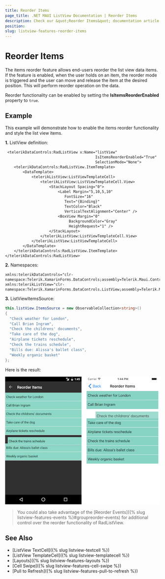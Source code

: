 ```yaml
---
title: Reorder Items
page_title: .NET MAUI ListView Documentation | Reorder Items
description: Check our &quot;Reorder Items&quot; documentation article for Telerik ListView for .NET MAUI.
position: 
slug: listview-features-reorder-items
---
```


# Reorder Items

The items reorder feature allows end-users reorder the list view data items. If the feature is enabled, when the user holds on an item, the reorder mode is triggered and the user can move and release the item at the desired position. This will perform reorder operation on the data.

Reorder functionality can be enabled by setting the **IsItemsReorderEnabled** property to `true`.

## Example

This example will demonstrate how to enable the items reorder functionality and style the list view items.

**1.** ListView definition:

```XAML
 <telerikDataControls:RadListView x:Name="listView"
                                         IsItemsReorderEnabled="True"
                                         SelectionMode="None">
    <telerikDataControls:RadListView.ItemTemplate>
        <DataTemplate>
            <telerikListView:ListViewTemplateCell>
                <telerikListView:ListViewTemplateCell.View>
                    <StackLayout Spacing="0">
                        <Label Margin="5,10,5,10"
                           FontSize="16"
                           Text="{Binding}"
                           TextColor="Black"
                           VerticalTextAlignment="Center" />
                        <BoxView Margin="0"
                             BackgroundColor="Gray"
                             HeightRequest="1" />
                    </StackLayout>
                </telerikListView:ListViewTemplateCell.View>
            </telerikListView:ListViewTemplateCell>
        </DataTemplate>
    </telerikDataControls:RadListView.ItemTemplate>
</telerikDataControls:RadListView>
```

**2.** Namespaces:

```XAML
xmlns:telerikDataControls="clr-namespace:Telerik.XamarinForms.DataControls;assembly=Telerik.Maui.Controls.Compatibility"
xmlns:telerikListView="clr-namespace:Telerik.XamarinForms.DataControls.ListView;assembly=Telerik.Maui.Controls.Compatibility"
```

**3.** ListViewItemsSource:

```C#
this.listView.ItemsSource = new ObservableCollection<string>()
{
  "Check weather for London",
  "Call Brian Ingram",
  "Check the childrens' documents",
  "Take care of the dog",
  "Airplane tickets reschedule",
  "Check the trains schedule",
  "Bills due: Alissa's ballet class",
  "Weekly organic basket"
};
```

Here is the result:

![](images/listview-gestures-reorder.png)

>You could also take advantage of the [Reorder Events]({% slug listview-features-events %}#groupreorder-events) for additional control over the reorder functionality of RadListView.

## See Also

- [ListView TextCell]({% slug listview-textcell %})
- [ListView TemplateCell]({% slug listview-templatecell %})
- [Layouts]({% slug listview-features-layouts %})
- [Cell Swipe]({% slug listview-features-cell-swipe %})
- [Pull to Refresh]({% slug listview-features-pull-to-refresh %})
